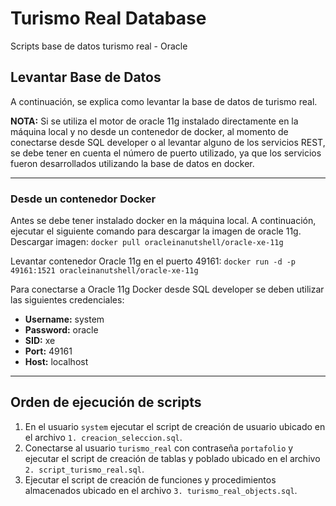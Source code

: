 # Turismo Real Database
Scripts base de datos turismo real - Oracle

## Levantar Base de Datos  
A continuación, se explica como levantar la base de datos de turismo real.  
  
**NOTA:** Si se utiliza el motor de oracle 11g instalado directamente en la máquina local y no desde un contenedor de docker, al momento de conectarse desde SQL developer o al levantar alguno de los servicios REST, se debe tener en cuenta el número de puerto utilizado, ya que los servicios fueron desarrollados utilizando la base de datos en docker.  
  
---
### Desde un contenedor Docker  
Antes se debe tener instalado docker en la máquina local.
A continuación, ejecutar el siguiente comando para descargar la imagen de oracle 11g.  
Descargar imagen: `docker pull oracleinanutshell/oracle-xe-11g`  

Levantar contenedor Oracle 11g en el puerto 49161: `docker run -d -p 49161:1521 oracleinanutshell/oracle-xe-11g`  

Para conectarse a Oracle 11g Docker desde SQL developer se deben utilizar las siguientes credenciales:  
- **Username:** system
- **Password:** oracle
- **SID:** xe
- **Port:** 49161
- **Host:** localhost  
  
---
## Orden de ejecución de scripts  
1. En el usuario `system` ejecutar el script de creación de usuario ubicado en el archivo `1. creacion_seleccion.sql`.  
2. Conectarse al usuario `turismo_real` con contraseña `portafolio` y ejecutar el script de creación de tablas y poblado ubicado en el archivo `2. script_turismo_real.sql`.  
3. Ejecutar el script de creación de funciones y procedimientos almacenados ubicado en el archivo `3. turismo_real_objects.sql`.  